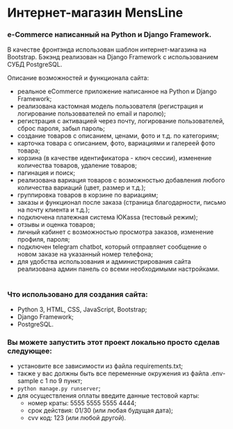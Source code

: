 # Интернет-магазин MensLine
### e-Commerce написанный на Python и Django Framework.

В качестве фронтэнда использован шаблон интернет-магазина на Bootstrap.
Бэкэнд реализован на Django Framework с использованием СУБД PostgreSQL.

Описание возможностей и функционала сайта:
- реальное eCommerce приложение написанное на Python и Django Framework;
- реализована кастомная модель пользователя (регистрация и логирование пользоввателей по email и паролю);
- регистрация с активацией через почту, логирование пользователей, сброс пароля, забыл пароль;
- создание товаров с описанием, ценами, фото и т.д. по категориям;
- карточка товара с описанием, фото, вариациями и галереей фото товара;
- корзина (в качестве идентификатора - ключ сессии), изменение количества товаров, удаление товаров;
- пагинация и поиск;
- реализована вариация товаров с возможностью добавления любого количества вариаций (цвет, размер и т.д.);
- группировка товаров в корзине по вариациям;
- заказы и функционал после заказа (страница благодарности, письмо на почту клиента и т.д.);
- подключена платежная система ЮKassa (тестовый режим);
- отзывы и оценка товаров;
- личный кабинет с возможностью просмотра заказов, изменение профиля, пароля;
- подключен telegram chatbot, который отправляет сообщение о новом заказе на указанный номер телефона;
- для удобства использования и администрирования сайта реализована админ панель со всеми необходимыми настройками.
#


### Что использовано для создания сайта:
- Python 3, HTML, CSS, JavaScript, Bootstrap;
- Django Framework;
- PostgreSQL.

### Вы можете запустить этот проект локально просто сделав следующее:
- установите все зависимости из файла requirements.txt;
- также у вас должны быть все переменные окружения из файла .env-sample с 1 по 9 пункт;
- `python manage.py runserver`;
- для осуществления оплаты введите данные тестовой карты:
  - номер краты: 5555 5555 5555 4444;
  - срок действия: 01/30 (или любая будущая дата);
  - cvv код: 123 (или любой другой).
